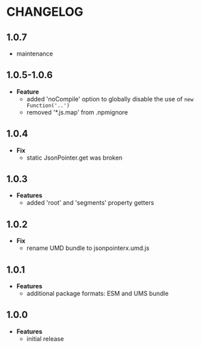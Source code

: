 # CHANGELOG

## 1.0.7

* maintenance

## 1.0.5-1.0.6

* **Feature**
  * added 'noCompile' option to globally disable the use of `new Function('..')`
  * removed '*.js.map' from .npmignore

## 1.0.4

* **Fix**
  * static JsonPointer.get was broken

## 1.0.3

* **Features**
  * added 'root' and 'segments' property getters

## 1.0.2

* **Fix**
  * rename UMD bundle to jsonpointerx.umd.js

## 1.0.1

* **Features**
  * additional package formats: ESM and UMS bundle

## 1.0.0

* **Features**
  * initial release
